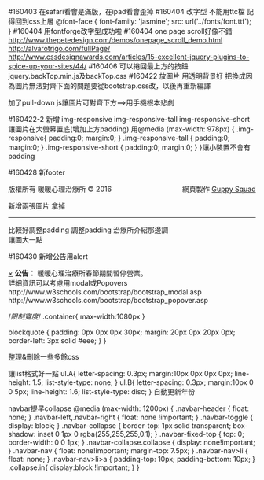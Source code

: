 
#160403
在safari看會是滿版，在ipad看會歪掉
#160404
改字型 不能用ttc檔 記得回到css上層
@font-face {
  font-family: 'jasmine';
  src: url('../fonts/font.ttf');
}
#160404
用fontforge改字型成功啦
#160404
one page scroll好像不錯
http://www.thepetedesign.com/demos/onepage_scroll_demo.html
http://alvarotrigo.com/fullPage/
http://www.cssdesignawards.com/articles/15-excellent-jquery-plugins-to-spice-up-your-sites/44/
#160406
可以捲回最上方的按鈕jquery.backTop.min.js及backTop.css
#160422
放圖片 用透明背景好
把<link href="css/bootstrap.min.css" rel="stylesheet">換成<link href="css/bootstrap.css" rel="stylesheet">因為圖片無法對齊下面的問題要從bootstrap.css改，以後再重新編譯

加了pull-down js讓圖片可對齊下方==>用手機根本悲劇
<script type="text/javascript">
//for each element that is classed as 'pull-down', set its margin-top to the difference between its own height and the height of its parent
$('.pull-down').each(function() {
  var $this=$(this);
  $this.css('margin-top', $this.parent().height()-$this.height())
});</script>
</body>

#160422-2
新增
img-responsive
img-responsive-tall
img-responsive-short
讓圖片在大螢幕置底(增加上方padding)
用@media (max-width: 978px) {
    .img-responsive{
      padding:0;
      margin:0;
    }
    .img-responsive-tall {
      padding:0;
      margin:0;
    }
    .img-responsive-short {
      padding:0;
      margin:0;
    }
}讓小裝置不會有padding

#160428
新footer
<p class="copyright">版權所有 暖暖心理治療所 © 2016<span style="float:right;">網頁製作 <a href="http://www.wordpress.org/">Guppy Squad</a></span></p>
新增兩張圖片
拿掉<hr class="section-heading-spacer">比較好調整padding
調整padding
治療所介紹那邊調
<div class="col-lg-6 col-sm-6">
<div class="col-lg-5 col-lg-offset-1 col-sm-6">讓圖大一點

#160430
新增公告用alert
<div class="col-lg-12 col-sm-6">
<div class="alert alert-warning fade in">
  <a href="#" class="close" data-dismiss="alert" aria-label="close">&times;</a>
  <strong>公告：</strong> 暖暖心理治療所春節期間暫停營業。
</div>
</div>
詳細資訊可以考慮用modal或Popovers
http://www.w3schools.com/bootstrap/bootstrap_modal.asp
http://www.w3schools.com/bootstrap/bootstrap_popover.asp

/*限制寬度*/
.container{
  max-width:1080px
}

blockquote {
  padding: 0px 0px 0px 30px;
  margin: 20px 0px 20px 0px;
  border-left: 3px solid #eee; }
}

整理&刪除一些多餘css

讓list格式好一點
ul.A{
  letter-spacing: 0.3px;
  margin:10px 0px 0px 0px;
  line-height: 1.5;
  list-style-type: none;
}
ul.B{
  letter-spacing: 0.3px;
  margin:10px 0 0 5px;
  line-height: 1.6;
  list-style-type: disc;
}
自動更新年份
<script type="text/javascript">
document.write(new Date().getFullYear());
</script>

navbar提早collapse
@media (max-width: 1200px) {
    .navbar-header {
        float: none;
    }
    .navbar-left,.navbar-right {
        float: none !important;
    }
    .navbar-toggle {
        display: block;
    }
    .navbar-collapse {
        border-top: 1px solid transparent;
        box-shadow: inset 0 1px 0 rgba(255,255,255,0.1);
    }
    .navbar-fixed-top {
		top: 0;
		border-width: 0 0 1px;
	}
    .navbar-collapse.collapse {
        display: none!important;
    }
    .navbar-nav {
        float: none!important;
		margin-top: 7.5px;
	}
	.navbar-nav>li {
        float: none;
    }
    .navbar-nav>li>a {
        padding-top: 10px;
        padding-bottom: 10px;
    }
    .collapse.in{
  		display:block !important;
	}
}
